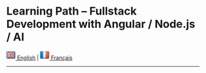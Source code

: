 # **Learning Path – Fullstack Development with Angular / Node.js / AI**

[![English](./ui/version-en.png) English](./README.md) | [![Français](./ui/version-fr.png) Français](./README.fr.md)


---

